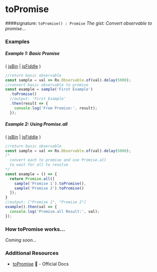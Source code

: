 # toPromise

####signature: `toPromise() : Promise`
*The gist: Convert observable to promise...*

### Examples

##### Example 1: Basic Promise

( [jsBin](http://jsbin.com/favoqecixi/1/edit?js,console) | [jsFiddle](https://jsfiddle.net/btroncone/thykc9up/) )

```js
//return basic observable
const sample = val => Rx.Observable.of(val).delay(5000);
//convert basic observable to promise
const example = sample('First Example')
  .toPromise()
  //output: 'First Example'
  .then(result => {
    console.log('From Promise:', result);
  });
```

##### Example 2: Using Promise.all

( [jsBin](http://jsbin.com/hutiyicaco/1/edit?js,console) | [jsFiddle](https://jsfiddle.net/btroncone/xzu6u7hs/) )

```js
//return basic observable
const sample = val => Rx.Observable.of(val).delay(5000);
/*
  convert each to promise and use Promise.all
  to wait for all to resolve
*/
const example = () => {
  return Promise.all([
    sample('Promise 1').toPromise(),
    sample('Promise 2').toPromise()
  ]);
}
//output: ["Promise 1", "Promise 2"]
example().then(val => {
  console.log('Promise.all Result:', val);
});
```

### How toPromise works...
*Coming soon...*


### Additional Resources
* [toPromise](https://github.com/Reactive-Extensions/RxJS/blob/master/doc/api/core/operators/topromise.md) :newspaper: - Official Docs